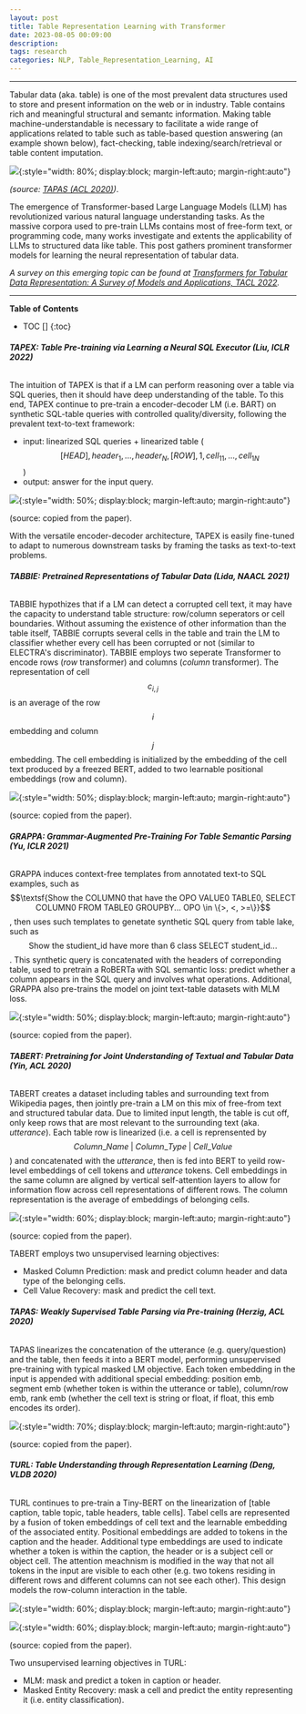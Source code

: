 ```yaml
---
layout: post
title: Table Representation Learning with Transformer
date: 2023-08-05 00:09:00
description: 
tags: research
categories: NLP, Table_Representation_Learning, AI
---
```


---

Tabular data (aka. table) is one of the most prevalent data structures used to store and present information on the web or in industry. Table contains rich and meaningful structural and semantc information. Making table machine-understandable is necessary to facilitate a wide range of applications related to table such as table-based question answering (an example shown below), fact-checking, table indexing/search/retrieval or table content imputation. 


![](/assets/img/trl/tapas_1.png){:style="width: 80%; display:block; margin-left:auto; margin-right:auto"}

*(source: [TAPAS (ACL 2020)](https://arxiv.org/pdf/2004.02349.pdf))*.

The emergence of Transformer-based Large Language Models (LLM) has revolutionized various natural language understanding tasks. As the massive corpora used to pre-train LLMs contains most of free-form text, or programming code, many works investigate and extents the applicability of LLMs to structured data like table. This post gathers prominent transformer models for learning the neural representation of tabular data.

*A survey on this emerging topic can be found at [Transformers for Tabular Data Representation: A Survey of Models and Applications, TACL 2022](https://direct.mit.edu/tacl/article/doi/10.1162/tacl_a_00544/115239/Transformers-for-Tabular-Data-Representation-A).*

---

<b>Table of Contents</b>
* TOC []
{:toc}

###### <b>TAPEX: Table Pre-training via Learning a Neural SQL Executor (Liu, ICLR 2022) </b>

The intuition of TAPEX is that if a LM can perform reasoning over a table via SQL queries, then it should have deep understanding of the table. To this end, TAPEX continue to pre-train a encoder-decoder LM (i.e. BART) on synthetic SQL-table queries with controlled quality/diversity, following the prevalent text-to-text framework:
- input: linearized SQL queries + linearized table ($$[HEAD], header_1,...,header_N, [ROW], 1, cell_{11},..., cell_{1N}$$)
- output: answer for the input query.

![](/assets/img/trl/tapex_1.png){:style="width: 50%; display:block; margin-left:auto; margin-right:auto"}

(source: copied from the paper).

With the versatile encoder-decoder architecture, TAPEX is easily fine-tuned to adapt to numerous downstream tasks by framing the tasks as text-to-text problems.

###### <b>TABBIE: Pretrained Representations of Tabular Data (Lida, NAACL 2021) </b>

TABBIE hypothizes that if a LM can detect a corrupted cell text, it may have the capacity to understand table structure: row/column seperators or cell boundaries. Without assuming the existence of other information than the table itself, TABBIE corrupts several cells in the table and train the LM to classifier whether every cell has been corrupted or not (similar to ELECTRA's discriminator). TABBIE employs two seperate Transformer to encode rows (*row* transformer) and columns (*column* transformer). The representation of cell $$c_{i,j}$$ is an average of the row $$i$$ embedding and column $$j$$ embedding. The cell embedding is initialized by the embedding of the cell text produced by a freezed BERT, added to two learnable positional embeddings (row and column).

![](/assets/img/trl/tabbie.png){:style="width: 50%; display:block; margin-left:auto; margin-right:auto"}

(source: copied from the paper).

###### <b>GRAPPA: Grammar-Augmented Pre-Training For Table Semantic Parsing (Yu, ICLR 2021) </b>

GRAPPA induces context-free templates from annotated text-to SQL examples, such as $$\textsf{Show the COLUMN0 that have the OPO VALUE0 TABLE0, SELECT COLUMN0 FROM TABLE0 GROUPBY... OPO \in \{>, <, >=\}}$$, then uses such templates to genetate synthetic SQL query from table lake, such as $$\textsf{Show the studient_id have more than 6 class SELECT student_id...}$$. This synthetic query is concatenated with the headers of correponding table, used to pretrain a RoBERTa with SQL semantic loss: predict whether a column appears in the SQL query and involves what operations. Additional, GRAPPA also pre-trains the model on joint text-table datasets with MLM loss.

![](/assets/img/trl/grappa.png){:style="width: 50%; display:block; margin-left:auto; margin-right:auto"}

(source: copied from the paper).

###### <b>TABERT: Pretraining for Joint Understanding of Textual and Tabular Data (Yin, ACL 2020) </b>

TABERT creates a dataset including tables and surrounding text from Wikipedia pages, then jointly pre-train a LM on this mix of free-from text and structured tabular data. Due to limited input length, the table is cut off, only keep rows that are most relevant to the surrounding text (aka. *utterance*). Each table row is linearized (i.e. a cell is reprensented by $$Column\_Name \; \vert \; Column\_Type \; \vert \; Cell\_Value$$) and concatenated with the *utterance*, then is fed into BERT to yeild row-level embeddings of cell tokens and *utterance* tokens. Cell embeddings in the same column are aligned by vertical self-attention layers to allow for information flow across cell representations of different rows. The column representation is the average of embeddings of belonging cells.

![](/assets/img/trl/tabert.png){:style="width: 60%; display:block; margin-left:auto; margin-right:auto"}

(source: copied from the paper).

TABERT employs two unsupervised learning objectives:
- Masked Column Prediction: mask and predict column header and data type of the belonging cells.
- Cell Value Recovery: mask and predict the cell text.

###### <b>TAPAS: Weakly Supervised Table Parsing via Pre-training (Herzig, ACL 2020) </b>

TAPAS linearizes the concatenation of the utterance (e.g. query/question) and the table, then feeds it into a BERT model, performing unsupervised pre-training with typical masked LM objective. Each token embedding in the input is appended with additional special embedding: position emb, segment emb (whether token is within the utterance or table), column/row emb, rank emb (whether the cell text is string or float, if float, this emb encodes its order).

![](/assets/img/trl/tapas_2.png){:style="width: 70%; display:block; margin-left:auto; margin-right:auto"}

(source: copied from the paper).

###### <b>TURL: Table Understanding through Representation Learning (Deng, VLDB 2020) </b>

TURL continues to pre-train a Tiny-BERT on the linearization of [table caption, table topic, table headers, table cells]. Tabel cells are represented by a fusion of token embeddings of cell text and the learnable embedding of the associated entity. Positional embeddings are added to tokens in the caption and the header. Additional type embeddings are used to indicate whether a token is within the caption, the header or is a subject cell or object cell. The attention meachnism is modified in the way that not all tokens in the input are visible to each other (e.g. two tokens residing in different rows and different columns can not see each other). This design models the row-column interaction in the table. 

![](/assets/img/trl/turl_1.png){:style="width: 60%; display:block; margin-left:auto; margin-right:auto"}

![](/assets/img/trl/turl_2.png){:style="width: 60%; display:block; margin-left:auto; margin-right:auto"}

(source: copied from the paper).

Two unsupervised learning objectives in TURL:
- MLM: mask and predict a token in caption or header.
- Masked Entity Recovery: mask a cell and predict the entity representing it (i.e. entity classification).